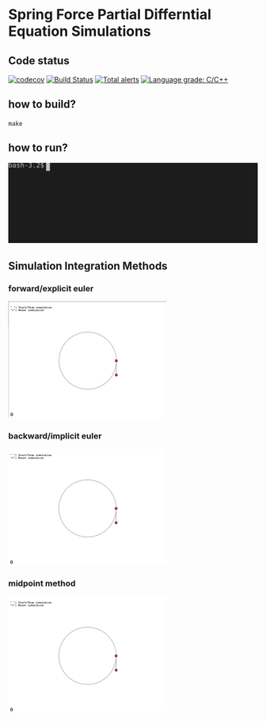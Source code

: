 # Spring Force Partial Differntial Equation Simulations

## Code status
[![codecov](https://codecov.io/gh/farzonl/animationprj2/branch/master/graph/badge.svg)](https://codecov.io/gh/farzonl/animationprj2)
[![Build Status](https://travis-ci.com/farzonl/animationprj2.svg?branch=master)](https://travis-ci.com/farzonl/animationprj2)
[![Total alerts](https://img.shields.io/lgtm/alerts/g/farzonl/animationprj2.svg?logo=lgtm&logoWidth=18)](https://lgtm.com/projects/g/farzonl/animationprj2/alerts/)
[![Language grade: C/C++](https://img.shields.io/lgtm/grade/cpp/g/farzonl/animationprj2.svg?logo=lgtm&logoWidth=18)](https://lgtm.com/projects/g/farzonl/animationprj2/context:cpp)

## how to build?
```
make
```

## how to run?
![](https://raw.githubusercontent.com/farzonl/animationprj2/master/howtorun.svg?sanitize=true)

## Simulation Integration Methods
### forward/explicit euler
[![](https://raw.githubusercontent.com/farzonl/animationprj2/master/explicitEuler.gif)](hhttps://youtu.be/PZAs-9tDtrA)
### backward/implicit euler
[![](https://raw.githubusercontent.com/farzonl/animationprj2/master/implicitEuler.gif)](https://youtu.be/5LqFx2_dySU)
### midpoint method
[![](https://raw.githubusercontent.com/farzonl/animationprj2/master/midpoint.gif)](https://youtu.be/R-tbeEODqvo)


